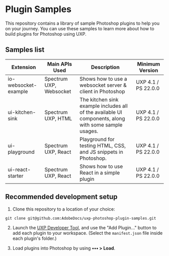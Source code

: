# Plugin Samples

This repository contains a library of sample Photoshop plugins to help you on your journey. You can use these samples to learn more about how to build plugins for Photoshop using UXP.

## Samples list

| Extension                           | Main APIs Used                                  | Description                                                                                                            | Minimum Version |
| ----------------------------------- | ----------------------------------------------- | ---------------------------------------------------------------------------------------------------------------------- | --------------- |
io-websocket-example | Spectrum UXP, Websocket | Shows how to use a websocket server & client in Photoshop | UXP 4.1 / PS 22.0.0
ui-kitchen-sink | Spectrum UXP, HTML | The kitchen sink example includes all of the available UI components, along with some sample usages. | UXP 4.1 / PS 22.0.0
ui-playground | Spectrum UXP, React | Playground for testing HTML, CSS, and JS snippets in Photoshop. | UXP 4.1 / PS 22.0.0
ui-react-starter | Spectrum UXP, React | Shows how to use React in a simple plugin | UXP 4.1 / PS 22.0.0

## Recommended development setup

1. Clone this repository to a location of your choice:

```
git clone git@github.com:AdobeDocs/uxp-photoshop-plugin-samples.git
```

2. Launch the [UXP Developer Tool](https://www.adobe.io/photoshop/uxp/devtool/), and use the "Add Plugin..." button to add each plugin to your workspace. (Select the `manifest.json` file inside each plugin's folder.)

3. Load plugins into Photoshop by using **••• > Load**.
